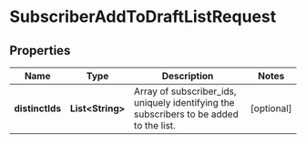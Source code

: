 

# SubscriberAddToDraftListRequest


## Properties

| Name | Type | Description | Notes |
|------------ | ------------- | ------------- | -------------|
|**distinctIds** | **List&lt;String&gt;** | Array of subscriber_ids, uniquely identifying the subscribers to be added to the list. |  [optional] |



